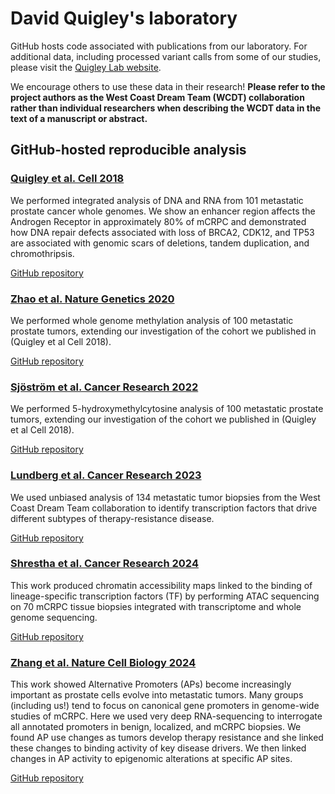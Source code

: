 # David Quigley's laboratory
GitHub hosts code associated with publications from our laboratory. For additional data, including processed variant calls from some of our studies, please visit the [Quigley Lab website](https://quigleylab.ucsf.edu).

We encourage others to use these data in their research! **Please refer to the project authors as the West Coast Dream Team (WCDT) collaboration rather than individual researchers when describing the WCDT data in the text of a manuscript or abstract.**
 
## GitHub-hosted reproducible analysis

### [Quigley et al. Cell 2018](https://pubmed.ncbi.nlm.nih.gov/30033370)

We performed integrated analysis of DNA and RNA from 101 metastatic prostate cancer whole genomes. We show an enhancer region affects the Androgen Receptor in approximately 80% of mCRPC and demonstrated how DNA repair defects associated with loss of BRCA2, CDK12, and TP53 are associated with genomic scars of deletions, tandem duplication, and chromothripsis.  

[GitHub repository](https://github.com/DavidQuigley/WCDT)
 
### [Zhao et al. Nature Genetics 2020](https://pubmed.ncbi.nlm.nih.gov/32661416)

We performed whole genome methylation analysis of 100 metastatic prostate tumors, extending our investigation of the cohort we published in (Quigley et al Cell 2018).  

[GitHub repository](https://github.com/DavidQuigley/WCDT_WGBS)
 
### [Sjöström et al. Cancer Research 2022](https://pubmed.ncbi.nlm.nih.gov/36251389)

We performed 5-hydroxymethylcytosine analysis of 100 metastatic prostate tumors, extending our investigation of the cohort we published in (Quigley et al Cell 2018).  

[GitHub repository](https://github.com/DavidQuigley/WCDT_5hmc)

### [Lundberg et al. Cancer Research 2023](https://pubmed.ncbi.nlm.nih.gov/37289025)

We used unbiased analysis of 134 metastatic tumor biopsies from the West Coast Dream Team collaboration to identify transcription factors that drive different subtypes of therapy-resistance disease.  

[GitHub repository](https://github.com/DavidQuigley/WCDT_subtypes)

### [Shrestha et al. Cancer Research 2024](https://pubmed.ncbi.nlm.nih.gov/38990734)

This work produced chromatin accessibility maps linked to the binding of lineage-specific transcription factors (TF) by performing ATAC sequencing on 70 mCRPC tissue biopsies integrated with transcriptome and whole genome sequencing.

[GitHub repository](https://github.com/DavidQuigley/WCDT_ATAC_mCRPC)

### [Zhang et al. Nature Cell Biology 2024](https://pubmed.ncbi.nlm.nih.gov/38871824)

This work showed Alternative Promoters (APs) become increasingly important as prostate cells evolve into metastatic tumors. Many groups (including us!) tend to focus on canonical gene promoters in genome-wide studies of mCRPC. Here we used very deep RNA-sequencing to interrogate all annotated promoters in benign, localized, and mCRPC biopsies. We found AP use changes as tumors develop therapy resistance and she linked these changes to binding activity of key disease drivers. We then linked changes in AP activity to epigenomic alterations at specific AP sites.

[GitHub repository](https://github.com/DavidQuigley/WCDT_alternative_promoter)
